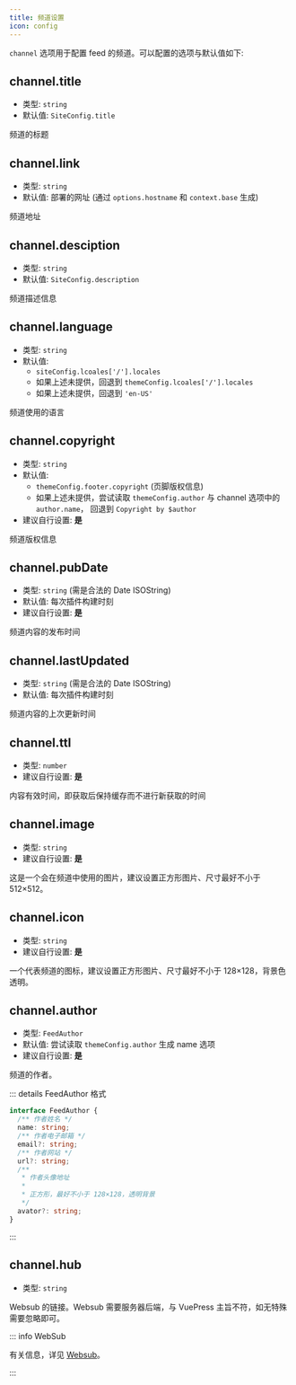 ```yaml
---
title: 频道设置
icon: config
---
```


`channel` 选项用于配置 feed 的频道。可以配置的选项与默认值如下:

## channel.title

- 类型: `string`
- 默认值: `SiteConfig.title`

频道的标题

## channel.link

- 类型: `string`
- 默认值: 部署的网址 (通过 `options.hostname` 和 `context.base` 生成)

频道地址

## channel.desciption

- 类型: `string`
- 默认值: `SiteConfig.description`

频道描述信息

## channel.language

- 类型: `string`
- 默认值:
  - `siteConfig.lcoales['/'].locales`
  - 如果上述未提供，回退到 `themeConfig.lcoales['/'].locales`
  - 如果上述未提供，回退到 `'en-US'`

频道使用的语言

## channel.copyright

- 类型: `string`
- 默认值:
  - `themeConfig.footer.copyright` (页脚版权信息)
  - 如果上述未提供，尝试读取 `themeConfig.author` 与 channel 选项中的 `author.name`， 回退到 `Copyright by $author`
- 建议自行设置: **是**

频道版权信息

## channel.pubDate

- 类型: `string` (需是合法的 Date ISOString)
- 默认值: 每次插件构建时刻
- 建议自行设置: **是**

频道内容的发布时间

## channel.lastUpdated

- 类型: `string` (需是合法的 Date ISOString)
- 默认值: 每次插件构建时刻

频道内容的上次更新时间

## channel.ttl

- 类型: `number`
- 建议自行设置: **是**

内容有效时间，即获取后保持缓存而不进行新获取的时间

## channel.image

- 类型: `string`
- 建议自行设置: **是**

这是一个会在频道中使用的图片，建议设置正方形图片、尺寸最好不小于 512×512。

## channel.icon

- 类型: `string`
- 建议自行设置: **是**

一个代表频道的图标，建议设置正方形图片、尺寸最好不小于 128×128，背景色透明。

## channel.author

- 类型: `FeedAuthor`
- 默认值: 尝试读取 `themeConfig.author` 生成 name 选项
- 建议自行设置: **是**

频道的作者。

::: details FeedAuthor 格式

```ts
interface FeedAuthor {
  /** 作者姓名 */
  name: string;
  /** 作者电子邮箱 */
  email?: string;
  /** 作者网站 */
  url?: string;
  /**
   * 作者头像地址
   *
   * 正方形，最好不小于 128×128，透明背景
   */
  avator?: string;
}
```

:::

## channel.hub

- 类型: `string`

Websub 的链接。Websub 需要服务器后端，与 VuePress 主旨不符，如无特殊需要忽略即可。

::: info WebSub

有关信息，详见 [Websub](https://w3c.github.io/websub/#subscription-migration)。

:::
